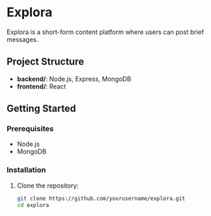 # Explora

Explora is a short-form content platform where users can post brief messages.

## Project Structure

- **backend/**: Node.js, Express, MongoDB
- **frontend/**: React

## Getting Started

### Prerequisites

- Node.js
- MongoDB

### Installation

1. Clone the repository:
   ```bash
   git clone https://github.com/yourusername/explora.git
   cd explora
